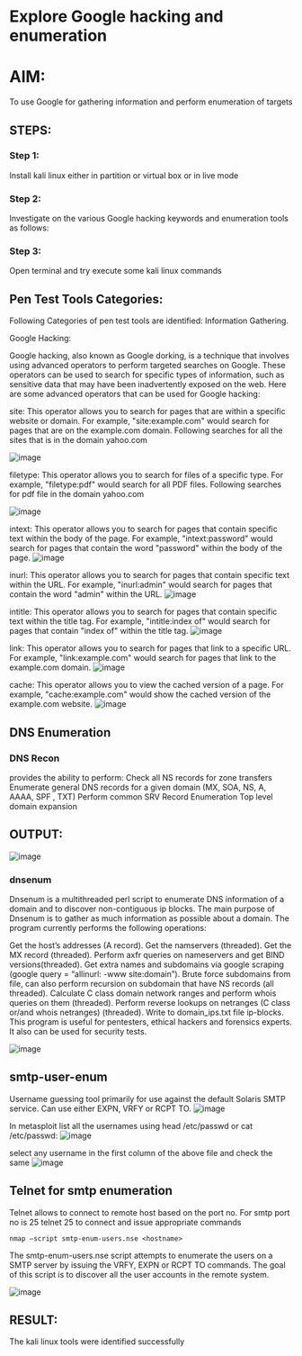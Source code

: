 # Explore Google hacking and enumeration 

# AIM:

To use Google for gathering information and perform enumeration of targets

## STEPS:

### Step 1:

Install kali linux either in partition or virtual box or in live mode

### Step 2:

Investigate on the various Google hacking keywords and enumeration tools as follows:


### Step 3:
Open terminal and try execute some kali linux commands

## Pen Test Tools Categories:  

Following Categories of pen test tools are identified:
Information Gathering.

Google Hacking:

Google hacking, also known as Google dorking, is a technique that involves using advanced operators to perform targeted searches on Google. These operators can be used to search for specific types of information, such as sensitive data that may have been inadvertently exposed on the web. Here are some advanced operators that can be used for Google hacking:

site: This operator allows you to search for pages that are within a specific website or domain. For example, "site:example.com" would search for pages that are on the example.com domain.
Following searches for all the sites that is in the domain yahoo.com

![image](https://github.com/Hariharan-061102/Enumeration/assets/93427270/924942f8-3bac-4d7f-9e66-25a216c781a0)

filetype: This operator allows you to search for files of a specific type. For example, "filetype:pdf" would search for all PDF files.
Following searches for pdf file in the domain yahoo.com

![image](https://github.com/Hariharan-061102/Enumeration/assets/93427270/94d5a3c3-752b-4e44-a5c1-279e60c58c12)

intext: This operator allows you to search for pages that contain specific text within the body of the page. For example, "intext:password" would search for pages that contain the word "password" within the body of the page.
![image](https://github.com/Hariharan-061102/Enumeration/assets/93427270/23452fa1-e224-4202-b948-555904b41c97)

inurl: This operator allows you to search for pages that contain specific text within the URL. For example, "inurl:admin" would search for pages that contain the word "admin" within the URL.
![image](https://github.com/Hariharan-061102/Enumeration/assets/93427270/ec397d49-2e9e-4819-9f7f-9e19bfc5975f)

intitle: This operator allows you to search for pages that contain specific text within the title tag. For example, "intitle:index of" would search for pages that contain "index of" within the title tag.
![image](https://github.com/Hariharan-061102/Enumeration/assets/93427270/d2f2d985-edaa-4602-867f-f43b8be7deb5)

link: This operator allows you to search for pages that link to a specific URL. For example, "link:example.com" would search for pages that link to the example.com domain.
![image](https://github.com/Hariharan-061102/Enumeration/assets/93427270/4541325a-afa8-4246-98b9-6c4a96ae1fa3)

cache: This operator allows you to view the cached version of a page. For example, "cache:example.com" would show the cached version of the example.com website.
![image](https://github.com/Hariharan-061102/Enumeration/assets/93427270/55597f22-dd3f-4e6d-99b0-4e884a7f159d)

 
## DNS Enumeration


### DNS Recon
provides the ability to perform:
Check all NS records for zone transfers
Enumerate general DNS records for a given domain (MX, SOA, NS, A, AAAA, SPF , TXT)
Perform common SRV Record Enumeration
Top level domain expansion

## OUTPUT:
![image](https://github.com/Hariharan-061102/Enumeration/assets/93427270/915eddf7-336b-4f0c-983c-220cf4d898fc)



### dnsenum
Dnsenum is a multithreaded perl script to enumerate DNS information of a domain and to discover non-contiguous ip blocks. The main purpose of Dnsenum is to gather as much information as possible about a domain. The program currently performs the following operations:

Get the host’s addresses (A record).
Get the namservers (threaded).
Get the MX record (threaded).
Perform axfr queries on nameservers and get BIND versions(threaded).
Get extra names and subdomains via google scraping (google query = “allinurl: -www site:domain”).
Brute force subdomains from file, can also perform recursion on subdomain that have NS records (all threaded).
Calculate C class domain network ranges and perform whois queries on them (threaded).
Perform reverse lookups on netranges (C class or/and whois netranges) (threaded).
Write to domain_ips.txt file ip-blocks.
This program is useful for pentesters, ethical hackers and forensics experts. It also can be used for security tests.

![image](https://github.com/Hariharan-061102/Enumeration/assets/93427270/b4b2eefe-41f4-4a31-8054-5f2f59abe6cf)


## smtp-user-enum
Username guessing tool primarily for use against the default Solaris SMTP service. Can use either EXPN, VRFY or RCPT TO.
![image](https://github.com/Hariharan-061102/Enumeration/assets/93427270/73dbf24d-0da9-4063-9a4b-0f8dc3b8e5da)


In metasploit list all the usernames using head /etc/passwd or cat /etc/passwd:
![image](https://github.com/Hariharan-061102/Enumeration/assets/93427270/0d24fa55-e177-4b1f-9cbc-7056af4a311a)

select any username in the first column of the above file and check the same
![image](https://github.com/Hariharan-061102/Enumeration/assets/93427270/1ba38355-f6f0-47c0-b6c5-0471bbdfa536)


## Telnet for smtp enumeration
Telnet allows to connect to remote host based on the port no. For smtp port no is 25
telnet <host address> 25 to connect
and issue appropriate commands

```
nmap –script smtp-enum-users.nse <hostname>
```
The smtp-enum-users.nse script attempts to enumerate the users on a SMTP server by issuing the VRFY, EXPN or RCPT TO commands. The goal of this script is to discover all the user accounts in the remote system.

![image](https://github.com/Hariharan-061102/Enumeration/assets/93427270/7e50ce53-0504-47c5-a673-9d5b9a35a8b3)


## RESULT:
The kali linux tools were identified successfully
